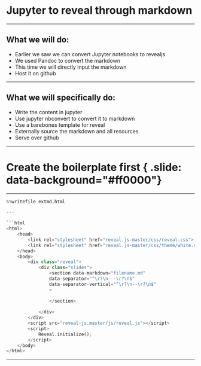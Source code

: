 
# Jupyter to reveal through markdown

---

## What we will do:
- Earlier we saw we can convert Jupyter notebooks to revealjs
- We used Pandoc to convert the markdown
- This time we will directly input the markdown
- Host it on github

---


## What we will specifically do:
- Write the content in jupyter
- Use jupyter nbconvert to convert it to markdown
- Use a barebones template for reveal
- Externally source the markdown and all resources
- Serve over github

---
# Create the boilerplate first { .slide: data-background="#ff0000"}

---

```python
%%writefile extmd.html

---

```html
<html>
	<head>
		<link rel="stylesheet" href="reveal.js-master/css/reveal.css">
		<link rel="stylesheet" href="reveal.js-master/css/theme/white.css">
	</head>
	<body>
		<div class="reveal">
			<div class="slides">
				<section data-markdown="filename.md"
                data-separator="^\r?\n---\r?\n$"
                data-separator-vertical="^\r?\n--\r?\n$"
                >
                
                </section>
				
			</div>
		</div>
		<script src="reveal-js.master/js/reveal.js"></script>
		<script>
			Reveal.initialize();
		</script>
	</body>
</html>
```

---


